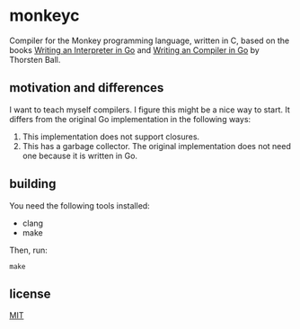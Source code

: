 # monkeyc

Compiler for the Monkey programming language, written in C, based on the books [Writing an Interpreter in Go](https://interpreterbook.com/) and [Writing an Compiler in Go](https://compilerbook.com/) by Thorsten Ball.

## motivation and differences

I want to teach myself compilers. I figure this might be a nice way to start. It differs from the original Go implementation in the following ways:
1. This implementation does not support closures.
2. This has a garbage collector. The original implementation does not need one because it is written in Go.

## building

You need the following tools installed:
- clang
- make

Then, run:

```
make
```

## license

[MIT](./LICENSE)
